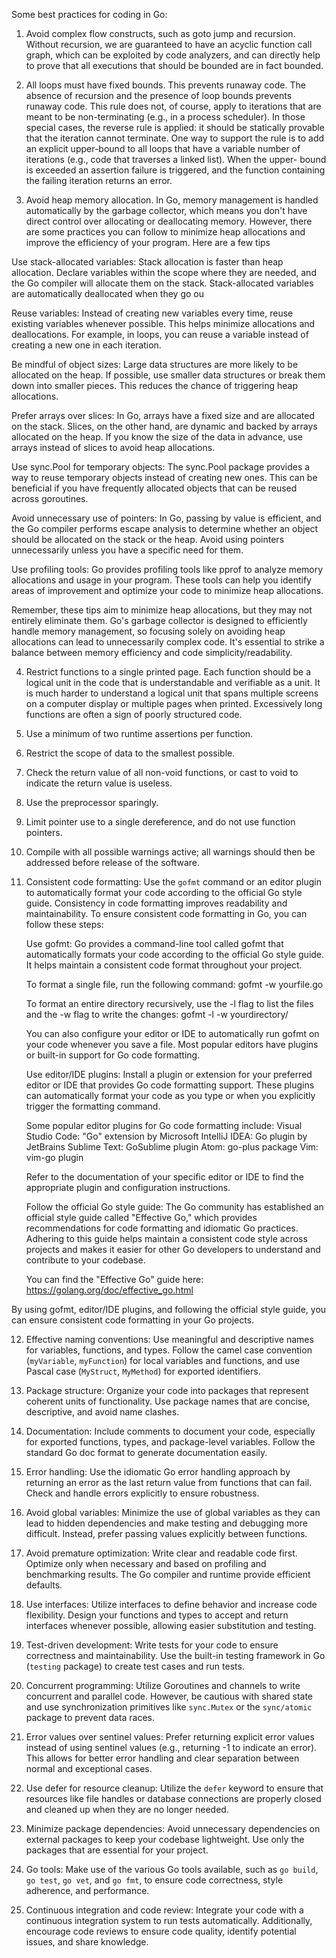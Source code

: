 Some best practices for coding in Go:

1. Avoid complex flow constructs, such as goto jump and recursion. Without recursion, we are guaranteed to have an 
acyclic function call graph, which can be exploited by code analyzers, and can 
directly help to prove that all executions that should be bounded are in fact bounded.

2. All loops must have fixed bounds. This prevents runaway code. The absence of recursion and the presence of loop bounds prevents 
runaway code. This rule does not, of course, apply to iterations that are meant to be 
non-terminating (e.g., in a process scheduler). In those special cases, the reverse rule 
is applied: it should be statically provable that the iteration cannot terminate. 
One way to support the rule is to add an explicit upper-bound to all loops that have a 
variable number of iterations (e.g., code that traverses a linked list). When the upper- 
bound is exceeded an assertion failure is triggered, and the function containing the 
failing iteration returns an error.

3. Avoid heap memory allocation. In Go, memory management is handled automatically by the garbage collector, which means you don't have direct control over allocating or deallocating memory. However, there are some practices you can follow to minimize heap allocations and improve the efficiency of your program. Here are a few tips

Use stack-allocated variables: Stack allocation is faster than heap allocation. Declare variables within the scope where they are needed, and the Go compiler will allocate them on the stack. Stack-allocated variables are automatically deallocated when they go ou

Reuse variables: Instead of creating new variables every time, reuse existing variables whenever possible. This helps minimize allocations and deallocations. For example, in loops, you can reuse a variable instead of creating a new one in each iteration.

Be mindful of object sizes: Large data structures are more likely to be allocated on the heap. If possible, use smaller data structures or break them down into smaller pieces. This reduces the chance of triggering heap allocations.

Prefer arrays over slices: In Go, arrays have a fixed size and are allocated on the stack. Slices, on the other hand, are dynamic and backed by arrays allocated on the heap. If you know the size of the data in advance, use arrays instead of slices to avoid heap allocations.

Use sync.Pool for temporary objects: The sync.Pool package provides a way to reuse temporary objects instead of creating new ones. This can be beneficial if you have frequently allocated objects that can be reused across goroutines.

Avoid unnecessary use of pointers: In Go, passing by value is efficient, and the Go compiler performs escape analysis to determine whether an object should be allocated on the stack or the heap. Avoid using pointers unnecessarily unless you have a specific need for them.

Use profiling tools: Go provides profiling tools like pprof to analyze memory allocations and usage in your program. These tools can help you identify areas of improvement and optimize your code to minimize heap allocations.

Remember, these tips aim to minimize heap allocations, but they may not entirely eliminate them. Go's garbage collector is designed to efficiently handle memory management, so focusing solely on avoiding heap allocations can lead to unnecessarily complex code. It's essential to strike a balance between memory efficiency and code simplicity/readability.

4. Restrict functions to a single printed page. Each function should be a logical unit in the code that is understandable 
and verifiable as a unit. It is much harder to understand a logical unit that spans 
multiple screens on a computer display or multiple pages when printed. Excessively 
long functions are often a sign of poorly structured code.
 
5. Use a minimum of two runtime assertions per function. 
6. Restrict the scope of data to the smallest possible.
7. Check the return value of all non-void functions, or cast to void to indicate the return value is useless.
8. Use the preprocessor sparingly.
9. Limit pointer use to a single dereference, and do not use function pointers.
10. Compile with all possible warnings active; all warnings should then be addressed before release of the software.

11. Consistent code formatting: Use the `gofmt` command or an editor plugin to automatically format your code according to the official Go style guide. Consistency in code formatting improves readability and maintainability.
To ensure consistent code formatting in Go, you can follow these steps:

    Use gofmt: Go provides a command-line tool called gofmt that automatically formats your code according to the official Go style guide. It helps maintain a consistent code format throughout your project.

    To format a single file, run the following command:
    gofmt -w yourfile.go  
    
    To format an entire directory recursively, use the -l flag to list the files and the -w flag to write the changes:
    gofmt -l -w yourdirectory/
    
    You can also configure your editor or IDE to automatically run gofmt on your code whenever you save a file. Most popular editors have plugins or built-in support for Go code formatting.

    Use editor/IDE plugins: Install a plugin or extension for your preferred editor or IDE that provides Go code formatting support. These plugins can automatically format your code as you type or when you explicitly trigger the formatting command.

    Some popular editor plugins for Go code formatting include:
        Visual Studio Code: "Go" extension by Microsoft
        IntelliJ IDEA: Go plugin by JetBrains
        Sublime Text: GoSublime plugin
        Atom: go-plus package
        Vim: vim-go plugin

    Refer to the documentation of your specific editor or IDE to find the appropriate plugin and configuration instructions.

    Follow the official Go style guide: The Go community has established an official style guide called "Effective Go," which provides recommendations for code formatting and idiomatic Go practices. Adhering to this guide helps maintain a consistent code style across projects and makes it easier for other Go developers to understand and contribute to your codebase.

    You can find the "Effective Go" guide here: https://golang.org/doc/effective_go.html

By using gofmt, editor/IDE plugins, and following the official style guide, you can ensure consistent code formatting in your Go projects.
    
    
12. Effective naming conventions: Use meaningful and descriptive names for variables, functions, and types. Follow the camel case convention (`myVariable`, `myFunction`) for local variables and functions, and use Pascal case (`MyStruct`, `MyMethod`) for exported identifiers.

13. Package structure: Organize your code into packages that represent coherent units of functionality. Use package names that are concise, descriptive, and avoid name clashes.

14. Documentation: Include comments to document your code, especially for exported functions, types, and package-level variables. Follow the standard Go doc format to generate documentation easily.

15. Error handling: Use the idiomatic Go error handling approach by returning an error as the last return value from functions that can fail. Check and handle errors explicitly to ensure robustness.

16. Avoid global variables: Minimize the use of global variables as they can lead to hidden dependencies and make testing and debugging more difficult. Instead, prefer passing values explicitly between functions.

17. Avoid premature optimization: Write clear and readable code first. Optimize only when necessary and based on profiling and benchmarking results. The Go compiler and runtime provide efficient defaults.

18. Use interfaces: Utilize interfaces to define behavior and increase code flexibility. Design your functions and types to accept and return interfaces whenever possible, allowing easier substitution and testing.

19. Test-driven development: Write tests for your code to ensure correctness and maintainability. Use the built-in testing framework in Go (`testing` package) to create test cases and run tests.

20. Concurrent programming: Utilize Goroutines and channels to write concurrent and parallel code. However, be cautious with shared state and use synchronization primitives like `sync.Mutex` or the `sync/atomic` package to prevent data races.

21. Error values over sentinel values: Prefer returning explicit error values instead of using sentinel values (e.g., returning -1 to indicate an error). This allows for better error handling and clear separation between normal and exceptional cases.

22. Use defer for resource cleanup: Utilize the `defer` keyword to ensure that resources like file handles or database connections are properly closed and cleaned up when they are no longer needed.

23. Minimize package dependencies: Avoid unnecessary dependencies on external packages to keep your codebase lightweight. Use only the packages that are essential for your project.

24. Go tools: Make use of the various Go tools available, such as `go build`, `go test`, `go vet`, and `go fmt`, to ensure code correctness, style adherence, and performance.

25. Continuous integration and code review: Integrate your code with a continuous integration system to run tests automatically. Additionally, encourage code reviews to ensure code quality, identify potential issues, and share knowledge.
